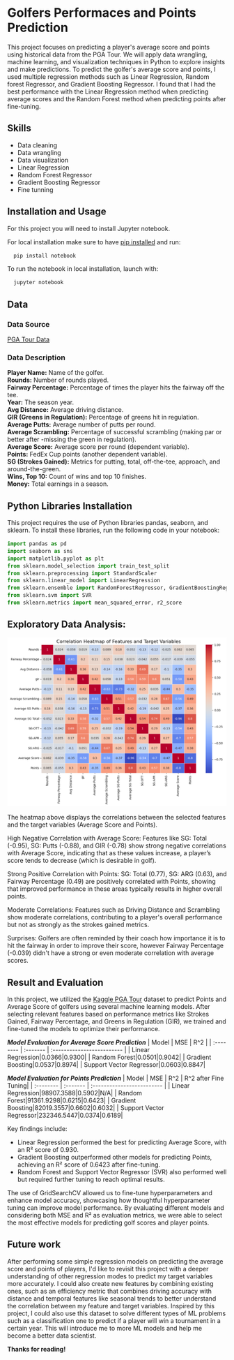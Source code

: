 # Golfers Performaces and Points Prediction

This project focuses on predicting a player's average score and points using historical data from the PGA Tour. We will apply data wrangling, machine learning, and visualization techniques in Python to explore insights and make predictions. To predict the golfer's average score and points, I used multiple regression methods such as Linear Regression, Random forest Regressor, and Gradient Boosting Regressor. I found that I had the best performance with the Linear Regression method when predicting average scores and the Random Forest method when predicting points after fine-tuning.


## Skills

- Data cleaning
- Data wrangling
- Data visualization
- Linear Regression 
- Random Forest Regressor
- Gradient Boosting Regressor
- Fine tunning

## Installation and Usage

For this project you will need to install Jupyter notebook.

For local installation make sure to have [pip installed](https://pip.pypa.io/en/stable/installation/) and run:
```bash
  pip install notebook
```

To run the notebook in local installation, launch with:
```bash
  jupyter notebook
```
    
## Data

### Data Source
[PGA Tour Data](https://www.kaggle.com/datasets/jmpark746/pga-tour-data-2010-2018)

### Data Description

**Player Name:** Name of the golfer. \
**Rounds:** Number of rounds played. \
**Fairway Percentage:** Percentage of times the player hits the fairway off the tee. \
**Year:** The season year. \
**Avg Distance:** Average driving distance. \
**GIR (Greens in Regulation):** Percentage of greens hit in regulation. \
**Average Putts:** Average number of putts per round. \
**Average Scrambling:** Percentage of successful scrambling (making par or better after -missing the green in regulation). \
**Average Score:** Average score per round (dependent variable). \
**Points:** FedEx Cup points (another dependent variable). \
**SG (Strokes Gained):** Metrics for putting, total, off-the-tee, approach, and around-the-green. \
**Wins, Top 10:** Count of wins and top 10 finishes. \
**Money:** Total earnings in a season.


## Python Libraries Installation

This project requires the use of Python libraries pandas, seaborn, and sklearn. To install these libraries, run the following code in your notebook:

```python 
import pandas as pd
import seaborn as sns
import matplotlib.pyplot as plt
from sklearn.model_selection import train_test_split
from sklearn.preprocessing import StandardScaler
from sklearn.linear_model import LinearRegression
from sklearn.ensemble import RandomForestRegressor, GradientBoostingRegressor
from sklearn.svm import SVR
from sklearn.metrics import mean_squared_error, r2_score
```

## Exploratory Data Analysis:

![image alt](https://github.com/Rwang0316/Golfer-Performance-and-Points-Prediction/blob/main/Media/heatmap.png)

The heatmap above displays the correlations between the selected features and the target variables (Average Score and Points).

High Negative Correlation with Average Score: Features like SG: Total (-0.95), SG: Putts (-0.88), and GIR (-0.78) show strong negative correlations with Average Score, indicating that as these values increase, a player’s score tends to decrease (which is desirable in golf).

Strong Positive Correlation with Points: SG: Total (0.77), SG: ARG (0.63), and Fairway Percentage (0.49) are positively correlated with Points, showing that improved performance in these areas typically results in higher overall points.

Moderate Correlations: Features such as Driving Distance and Scrambling show moderate correlations, contributing to a player's overall performance but not as strongly as the strokes gained metrics.

Surprises: Golfers are often reminded by their coach how importance it is to hit the fairway in order to improve their score, however Fairway Percentage (-0.039) didn't have a strong or even moderate correlation with average scores.



## Result and Evaluation

In this project, we utilized the [Kaggle PGA Tour](https://www.kaggle.com/datasets/jmpark746/pga-tour-data-2010-2018) dataset to predict Points and Average Score of golfers using several machine learning models. After selecting relevant features based on performance metrics like Strokes Gained, Fairway Percentage, and Greens in Regulation (GIR), we trained and fine-tuned the models to optimize their performance.

***Model Evaluation for Average Score Prediction***
| Model | MSE     | R^2 |
| :-------- | :------- | :------------------------- |
| Linear Regression|0.0366|0.9300|
| Random Forest|0.0501|0.9042|
| Gradient Boosting|0.0537|0.8974|
| Support Vector Regressor|0.0603|0.8847|

***Model Evaluation for Points Prediction***
| Model | MSE     | R^2 | R^2 after Fine Tuning|
| :-------- | :------- | :------------------------- | 
| Linear Regression|98907.3588|0.5902|N/A|
| Random Forest|91361.9298|0.6215|0.6423|
| Gradient Boosting|82019.3557|0.6602|0.6032|
| Support Vector Regressor|232346.5447|0.0374|0.6189|


Key findings include:

- Linear Regression performed the best for predicting Average Score, with an R² score of 0.930.
- Gradient Boosting outperformed other models for predicting Points, achieving an R² score of 0.6423 after fine-tuning.
- Random Forest and Support Vector Regressor (SVR) also performed well but required further tuning to reach optimal results.

The use of GridSearchCV allowed us to fine-tune hyperparameters and enhance model accuracy, showcasing how thoughtful hyperparameter tuning can improve model performance. By evaluating different models and considering both MSE and R² as evaluation metrics, we were able to select the most effective models for predicting golf scores and player points.
## Future work

After performing some simple regression models on predicting the average score and points of players, I'd like to revisit this project with a deeper understanding of other regression modes to predict my target variables more accurately. I could also create new features by combining existing ones, such as an efficiency metric that combines driving accuracy with distance and temporal features like seasonal trends to better understand the correlation between my feature and target variables. Inspired by this project, I could also use this dataset to solve different types of ML problems such as a classification one to predict if a player will win a tournament in a certain year. This will introduce me to more ML models and help me become a better data scientist.

**Thanks for reading!**
